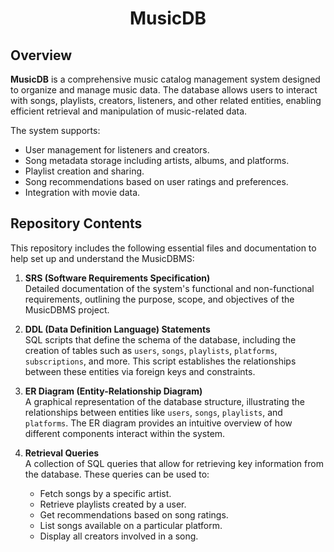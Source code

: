 <h1 align="center"> MusicDB</h1> 


## Overview

**MusicDB** is a comprehensive music catalog management system designed to organize and manage music data. The database allows users to interact with songs, playlists, creators, listeners, and other related entities, enabling efficient retrieval and manipulation of music-related data.

The system supports:
- User management for listeners and creators.
- Song metadata storage including artists, albums, and platforms.
- Playlist creation and sharing.
- Song recommendations based on user ratings and preferences.
- Integration with movie data.

## Repository Contents

This repository includes the following essential files and documentation to help set up and understand the MusicDBMS:

1. **SRS (Software Requirements Specification)**  
   Detailed documentation of the system's functional and non-functional requirements, outlining the purpose, scope, and objectives of the MusicDBMS project.

2. **DDL (Data Definition Language) Statements**  
   SQL scripts that define the schema of the database, including the creation of tables such as `users`, `songs`, `playlists`, `platforms`, `subscriptions`, and more. This script establishes the relationships between these entities via foreign keys and constraints.

3. **ER Diagram (Entity-Relationship Diagram)**  
   A graphical representation of the database structure, illustrating the relationships between entities like `users`, `songs`, `playlists`, and `platforms`. The ER diagram provides an intuitive overview of how different components interact within the system.

4. **Retrieval Queries**  
   A collection of SQL queries that allow for retrieving key information from the database. These queries can be used to:
   - Fetch songs by a specific artist.
   - Retrieve playlists created by a user.
   - Get recommendations based on song ratings.
   - List songs available on a particular platform.
   - Display all creators involved in a song.


